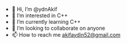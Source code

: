 - 👋 Hi, I’m @ydnAkif
- 👀 I’m interested in C++
- 🌱 I’m currently learning C++
- 💞️ I’m looking to collaborate on anyone 
- 📫 How to reach me akifaydin52@gmail.com

<!---
ydnAkif/ydnAkif is a ✨ special ✨ repository because its `README.md` (this file) appears on your GitHub profile.
You can click the Preview link to take a look at your changes.
--->
